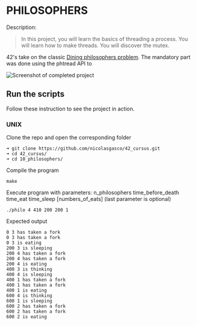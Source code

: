 # PHILOSOPHERS

Description:
> In this project, you will learn the basics of threading a process. You will learn how to make threads. You will discover the mutex.


42's take on the classic [Dining philosophers problem](https://en.wikipedia.org/wiki/Dining_philosophers_problem). The mandatory part was done using the phtread API to 

![Screenshot of completed project](https://res.cloudinary.com/ngasco/image/upload/v1639432723/42/Screenshot_from_2021-12-13_22-57-45_jy9pa7.png "Screenshot of Philosophers")
## Run the scripts

Follow these instruction to see the project in action.

### UNIX
Clone the repo and open the corresponding folder
```
➜ git clone https://github.com/nicolasgasco/42_cursus.git
➜ cd 42_cursus/
➜ cd 10_philosophers/
```
Compile the program
```
make
```
Execute program with parameters: n_philosophers time_before_death time_eat time_sleep [numbers_of_eats] (last parameter is optional)
```
./philo 4 410 200 200 1
```
Expected output
```
0 3 has taken a fork
0 3 has taken a fork
0 3 is eating
200 3 is sleeping
200 4 has taken a fork
200 4 has taken a fork
200 4 is eating
400 3 is thinking
400 4 is sleeping
400 1 has taken a fork
400 1 has taken a fork
400 1 is eating
600 4 is thinking
600 1 is sleeping
600 2 has taken a fork
600 2 has taken a fork
600 2 is eating
```
